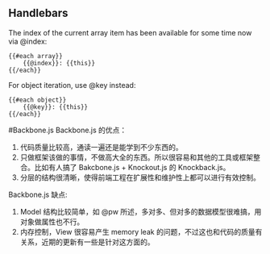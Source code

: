 ## Handlebars
The index of the current array item has been available for some time now via @index:

    {{#each array}}
    	{{@index}}: {{this}}
	{{/each}}
    
For object iteration, use @key instead:

	{{#each object}}
    	{{@key}}: {{this}}
	{{/each}} 
#Backbone.js
Backbone.js 的优点：
1. 代码质量比较高，通读一遍还是能学到不少东西的。
2. 只做框架该做的事情，不做高大全的东西。所以很容易和其他的工具或框架整合。比如有人搞了 Bakcbone.js + Knockout.js 的 Knockback.js。
3. 分层的结构很清晰，使得前端工程在扩展性和维护性上都可以进行有效控制。

Backbone.js 缺点:
1. Model 结构比较简单，如 @pw 所述，多对多、但对多的数据模型很难搞，用对象做属性也不行。
2. 内存控制，View 很容易产生 memory leak 的问题，不过这也和代码的质量有关系，近期的更新有一些是针对这方面的。